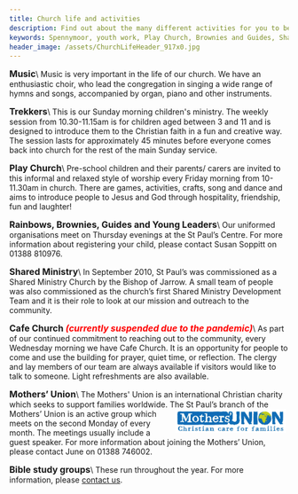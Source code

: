 ```yaml
---
title: Church life and activities
description: Find out about the many different activities for you to be part of and get involved with.
keywords: Spennymoor, youth work, Play Church, Brownies and Guides, Shared Ministry, Open Church, Church Reaching out to People, The Mothers' Union, Prayer groups,
header_image: /assets/ChurchLifeHeader_917x0.jpg
---
```

<span style="font-size: medium;">**Music**</span>\\
Music is very important in the life of our church. We have an enthusiastic choir, who lead the congregation in singing a wide range of hymns and songs, accompanied by organ, piano and other instruments.

<span style="font-size: medium;">**Trekkers**</span>\\
This is our Sunday morning children's ministry. The weekly session from 10.30-11.15am is for children aged between 3 and 11 and is designed to introduce them to the Christian faith in a fun and creative way. The session lasts for approximately 45 minutes before everyone comes back into church for the rest of the main Sunday service.

<span style="font-size: medium;">**Play Church**</span>\\
Pre-school children and their parents/ carers are invited to this informal and relaxed style of worship every Friday morning from 10-11.30am in church. There are games, activities, crafts, song and dance and aims to introduce people to Jesus and God through hospitality, friendship, fun and laughter!

<span style="font-size: medium">**Rainbows, Brownies, Guides and Young Leaders**</span>\\
Our uniformed organisations meet on Thursday evenings at the St Paul’s Centre. For more information about registering your child, please contact Susan Soppitt on 01388 810976.

<span style="font-size: medium;">**Shared Ministry**</span>\\
In September 2010, St Paul’s was commissioned as a Shared Ministry Church by the Bishop of Jarrow. A small team of people was also commissioned as the church’s first Shared Ministry Development Team and it is their role to look at our mission and outreach to the community.

<span style="font-size: medium">**Cafe Church <span style="color: rgb(255, 0, 0);">_(currently suspended due to the pandemic)_</span>**</span>\\
As part of our continued commitment to reaching out to the community, every Wednesday morning we have Cafe Church. It is an opportunity for people to come and use the building for prayer, quiet time, or reflection. The clergy and lay members of our team are always available if visitors would like to talk to someone. Light refreshments are also available.

<span style="font-size: medium">**Mothers’ Union**</span>\\
The Mothers' Union is an international Christian charity which seeks to support families worldwide. The <img hspace="5" alt="Mothers' Union logo" align="right" width="200" height="43" src="/assets/MothersUnion.jpg"/>St Paul’s branch of the Mothers’ Union is an active group which meets on the second Monday of every month. The meetings usually include a guest speaker. For more information about joining the Mothers’ Union, please contact June on 01388 746002.

<span style="font-size: medium">**Bible study groups**</span>\\
These run throughout the year. For more information, please <a target="_self" href="mailto:stpauls_spennymoor@hotmail.com?subject=Prayer%20group%20request">contact us</a>.
